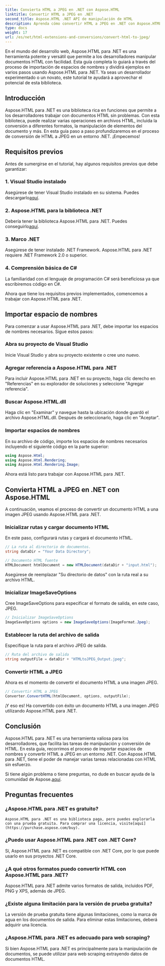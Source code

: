 ```yaml
---
title: Convierta HTML a JPEG en .NET con Aspose.HTML
linktitle: Convertir HTML a JPEG en .NET
second_title: Aspose.HTML .NET API de manipulación de HTML
description: Aprenda cómo convertir HTML a JPEG en .NET con Aspose.HTML para .NET. Una guía paso a paso para aprovechar el poder de Aspose.HTML para .NET.
type: docs
weight: 17
url: /es/net/html-extensions-and-conversions/convert-html-to-jpeg/
---
```


En el mundo del desarrollo web, Aspose.HTML para .NET es una herramienta potente y versátil que permite a los desarrolladores manipular documentos HTML con facilidad. Esta guía completa lo guiará a través del proceso de importación de espacios de nombres y dividirá ejemplos en varios pasos usando Aspose.HTML para .NET. Ya seas un desarrollador experimentado o un novato, este tutorial te ayudará a aprovechar el potencial de esta biblioteca.

## Introducción

Aspose.HTML para .NET es una biblioteca rica en funciones que permite a los desarrolladores trabajar con documentos HTML sin problemas. Con esta biblioteca, puede realizar varias operaciones en archivos HTML, incluida la conversión a diferentes formatos, la manipulación de elementos del documento y más. En esta guía paso a paso profundizaremos en el proceso de conversión de HTML a JPEG en un entorno .NET. ¡Empecemos!

## Requisitos previos

Antes de sumergirse en el tutorial, hay algunos requisitos previos que debe garantizar:

### 1. Visual Studio instalado
 Asegúrese de tener Visual Studio instalado en su sistema. Puedes descargarlo[aquí](https://visualstudio.microsoft.com/downloads/).

### 2. Aspose.HTML para la biblioteca .NET
 Debería tener la biblioteca Aspose.HTML para .NET. Puedes conseguirlo[aquí](https://releases.aspose.com/html/net/).

### 3. Marco .NET
Asegúrese de tener instalado .NET Framework. Aspose.HTML para .NET requiere .NET Framework 2.0 o superior.

### 4. Comprensión básica de C#
La familiaridad con el lenguaje de programación C# será beneficiosa ya que escribiremos código en C#.

Ahora que tiene los requisitos previos implementados, comencemos a trabajar con Aspose.HTML para .NET.

## Importar espacio de nombres

Para comenzar a usar Aspose.HTML para .NET, debe importar los espacios de nombres necesarios. Sigue estos pasos:

### Abra su proyecto de Visual Studio

Inicie Visual Studio y abra su proyecto existente o cree uno nuevo.

### Agregar referencia a Aspose.HTML para .NET

Para incluir Aspose.HTML para .NET en su proyecto, haga clic derecho en "Referencias" en su explorador de soluciones y seleccione "Agregar referencia".

### Buscar Aspose.HTML.dll

Haga clic en "Examinar" y navegue hasta la ubicación donde guardó el archivo Aspose.HTML.dll. Después de seleccionarlo, haga clic en "Aceptar".

### Importar espacios de nombres

En su archivo de código, importe los espacios de nombres necesarios incluyendo el siguiente código en la parte superior:

```csharp
using Aspose.Html;
using Aspose.Html.Rendering;
using Aspose.Html.Rendering.Image;
```

Ahora está listo para trabajar con Aspose.HTML para .NET.

## Convierta HTML a JPEG en .NET con Aspose.HTML

A continuación, veamos el proceso de convertir un documento HTML a una imagen JPEG usando Aspose.HTML para .NET.

### Inicializar rutas y cargar documento HTML

En este paso, configurará rutas y cargará el documento HTML.

```csharp
// La ruta al directorio de documentos.
string dataDir = "Your Data Directory";

// Documento HTML fuente
HTMLDocument htmlDocument = new HTMLDocument(dataDir + "input.html");
```

Asegúrese de reemplazar "Su directorio de datos" con la ruta real a su archivo HTML.

### Inicializar ImageSaveOptions

Cree ImageSaveOptions para especificar el formato de salida, en este caso, JPEG.

```csharp
// Inicializar ImageSaveOptions
ImageSaveOptions options = new ImageSaveOptions(ImageFormat.Jpeg);
```

### Establecer la ruta del archivo de salida

Especifique la ruta para el archivo JPEG de salida.

```csharp
// Ruta del archivo de salida
string outputFile = dataDir + "HTMLtoJPEG_Output.jpeg";
```

### Convertir HTML a JPEG

Ahora es el momento de convertir el documento HTML a una imagen JPEG.

```csharp
// Convertir HTML a JPEG
Converter.ConvertHTML(htmlDocument, options, outputFile);
```

¡Y eso es! Ha convertido con éxito un documento HTML a una imagen JPEG utilizando Aspose.HTML para .NET.

## Conclusión

Aspose.HTML para .NET es una herramienta valiosa para los desarrolladores, que facilita las tareas de manipulación y conversión de HTML. En esta guía, recorrimos el proceso de importar espacios de nombres y convertir HTML a JPEG en un entorno .NET. Con Aspose.HTML para .NET, tiene el poder de manejar varias tareas relacionadas con HTML sin esfuerzo.

 Si tiene algún problema o tiene preguntas, no dude en buscar ayuda de la comunidad de Aspose.[aquí](https://forum.aspose.com/).

## Preguntas frecuentes

### ¿Aspose.HTML para .NET es gratuito?
    Aspose.HTML para .NET es una biblioteca paga, pero puedes explorarla con una prueba gratuita. Para comprar una licencia, visite[aquí](https://purchase.aspose.com/buy).

### ¿Puedo usar Aspose.HTML para .NET con .NET Core?
   Sí, Aspose.HTML para .NET es compatible con .NET Core, por lo que puede usarlo en sus proyectos .NET Core.

### ¿A qué otros formatos puedo convertir HTML con Aspose.HTML para .NET?
   Aspose.HTML para .NET admite varios formatos de salida, incluidos PDF, PNG y XPS, además de JPEG.

### ¿Existe alguna limitación para la versión de prueba gratuita?
   La versión de prueba gratuita tiene algunas limitaciones, como la marca de agua en los documentos de salida. Para eliminar estas limitaciones, deberá adquirir una licencia.

### ¿Aspose.HTML para .NET es adecuado para web scraping?
   Si bien Aspose.HTML para .NET es principalmente para la manipulación de documentos, se puede utilizar para web scraping extrayendo datos de documentos HTML.